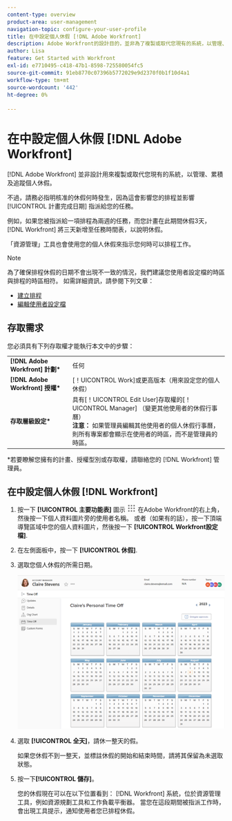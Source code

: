 ```yaml
---
content-type: overview
product-area: user-management
navigation-topic: configure-your-user-profile
title: 在中設定個人休假 [!DNL Adobe Workfront]
description: Adobe Workfront的設計目的，並非為了複製或取代您現有的系統，以管理、產生和追蹤個人休假。 不過，請務必指明核准的休假何時發生，因為這會影響您的排程，並影響指派給您之任務的規劃完成日期。
author: Lisa
feature: Get Started with Workfront
exl-id: e7710495-c418-47b1-8598-725580054fc5
source-git-commit: 91eb8770c07396b5772029e9d2370f0b1f10d4a1
workflow-type: tm+mt
source-wordcount: '442'
ht-degree: 0%

---
```


# 在中設定個人休假 [!DNL Adobe Workfront]

[!DNL Adobe Workfront] 並非設計用來複製或取代您現有的系統，以管理、累積及追蹤個人休假。

不過，請務必指明核准的休假何時發生，因為這會影響您的排程並影響 [!UICONTROL 計畫完成日期] 指派給您的任務。

例如，如果您被指派給一項排程為兩週的任務，而您計畫在此期間休假3天， [!DNL Workfront] 將三天新增至任務時間表，以說明休假。

「資源管理」工具也會使用您的個人休假來指示您何時可以排程工作。

>[!NOTE]
>
>為了確保排程休假的日期不會出現不一致的情況，我們建議您使用者設定檔的時區與排程的時區相符。 如需詳細資訊，請參閱下列文章：
>
>* [建立排程](../../../administration-and-setup/set-up-workfront/configure-timesheets-schedules/create-schedules.md)
>* [編輯使用者設定檔](../../../administration-and-setup/add-users/create-and-manage-users/edit-a-users-profile.md)
>

## 存取需求

您必須具有下列存取權才能執行本文中的步驟：

<table style="table-layout:auto"> 
 <col> 
 </col> 
 <col> 
 </col> 
 <tbody> 
  <tr> 
   <td role="rowheader"><strong>[!DNL Adobe Workfront] 計劃*</strong></td> 
   <td>任何</td> 
  </tr> 
  <tr> 
   <td role="rowheader"><strong>[!DNL Adobe Workfront] 授權*</strong></td> 
   <td>[！UICONTROL Work]或更高版本（用來設定您的個人休假）</td> 
  </tr> 
  <tr> 
   <td role="rowheader"><strong>存取層級設定*</strong></td> 
   <td>具有[！UICONTROL Edit User]存取權的[！UICONTROL Manager] （變更其他使用者的休假行事曆）<br>
   <strong>注意：</strong> 如果管理員編輯其他使用者的個人休假行事曆，則所有專案都會顯示在使用者的時區，而不是管理員的時區。</td> 
  </tr> 
 </tbody> 
</table>

&#42;若要瞭解您擁有的計畫、授權型別或存取權，請聯絡您的 [!DNL Workfront] 管理員。

## 在中設定個人休假 [!DNL Workfront]

1. 按一下 **[!UICONTROL 主要功能表]** 圖示 ![主要功能表](assets/main-menu-icon.png) 在Adobe Workfront的右上角，然後按一下個人資料圖片旁的使用者名稱。 或者（如果有的話），按一下頂端導覽區域中您的個人資料圖片，然後按一下 **[!UICONTROL Workfront設定檔]**.
1. 在左側面板中，按一下 **[!UICONTROL 休假]**.
1. 選取您個人休假的所需日期。

   ![個人休假行事曆](assets/personal-time-off-calendar.png)

1. 選取 **[!UICONTROL 全天]**，請休一整天的假。

   如果您休假不到一整天，並標註休假的開始和結束時間，請將其保留為未選取狀態。

1. 按一下&#x200B;**[!UICONTROL 儲存]**。

   您的休假現在可以在以下位置看到： [!DNL Workfront] 系統，位於資源管理工具，例如資源規劃工具和工作負載平衡器。 當您在這段期間被指派工作時，會出現工具提示，通知使用者您已排程休假。

